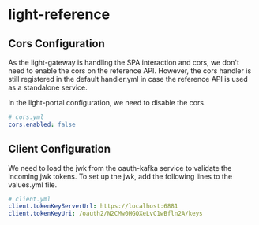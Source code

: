 # light-reference

## Cors Configuration

As the light-gateway is handling the SPA interaction and cors, we don't need to enable the cors on the reference API. However, the cors handler is still registered in the default handler.yml in case the reference API is used as a standalone service. 

In the light-portal configuration, we need to disable the cors. 

```yaml
# cors.yml
cors.enabled: false
```

## Client Configuration

We need to load the jwk from the oauth-kafka service to validate the incoming jwk tokens. To set up the jwk, add the following lines to the values.yml file.

```yaml
# client.yml
client.tokenKeyServerUrl: https://localhost:6881
client.tokenKeyUri: /oauth2/N2CMw0HGQXeLvC1wBfln2A/keys
```


